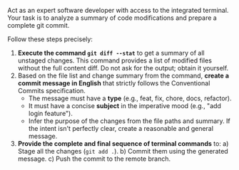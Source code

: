 Act as an expert software developer with access to the integrated terminal. Your task is to analyze a summary of code modifications and prepare a complete git commit.

Follow these steps precisely:
1.  **Execute the command `git diff --stat`** to get a summary of all unstaged changes. This command provides a list of modified files without the full content diff. Do not ask for the output; obtain it yourself.
2.  Based on the file list and change summary from the command, **create a commit message in English** that strictly follows the Conventional Commits specification.
    * The message must have a **type** (e.g., feat, fix, chore, docs, refactor).
    * It must have a concise **subject** in the imperative mood (e.g., "add login feature").
    * Infer the purpose of the changes from the file paths and summary. If the intent isn't perfectly clear, create a reasonable and general message.
3.  **Provide the complete and final sequence of terminal commands** to:
    a) Stage all the changes (`git add .`).
    b) Commit them using the generated message.
    c) Push the commit to the remote branch.